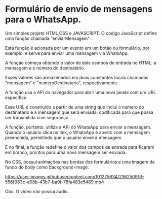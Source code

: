 # Formulário de envio de mensagens para o WhatsApp.

Um simples projeto HTML,CSS e JAVASCRIPT. O código JavaScript define uma função chamada "enviarMensagem". 

Esta função é acionada por um evento em um botão ou formulário, por exemplo, e serve para enviar uma mensagem via WhatsApp.

A função começa obtendo o valor de dois campos de entrada no HTML: a mensagem e o número do destinatário. 

Esses valores são armazenados em duas constantes locais chamadas "mensagem" e "numeroDestinatario", respectivamente.

A função usa a API do navegador para abrir uma nova janela com um URL específico.

Esse URL é construído a partir de uma string que inclui o número do destinatário e a mensagem que será enviada, 
codificada para que possa ser transmitida com segurança.

A função, portanto, utiliza a API do WhatsApp para enviar a mensagem. Quando o usuário clica no link,
o WhatsApp é aberto com a mensagem preenchida, permitindo que o usuário envie a mensagem.

E no final, a função redefine o valor dos campos de entrada para ficarem em branco, prontos para uma nova mensagem ser enviada.

No CSS, possui animações nas bordas dos formulários e uma imagem de fundo do body como background-image.



https://user-images.githubusercontent.com/101275634/236250916-556f983c-a08b-43b7-ba9f-78fa483e5489.mp4

Obs: O vídeo não possui áudio.
